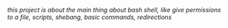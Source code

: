 *this project is about the main thing about bash shell, like give permissions to a file, scripts, shebang, basic commands, redirections*
